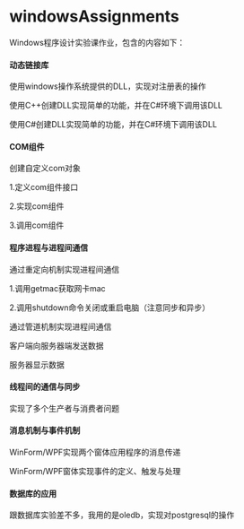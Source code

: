 # windowsAssignments
Windows程序设计实验课作业，包含的内容如下：
#### 动态链接库
使用windows操作系统提供的DLL，实现对注册表的操作

使用C++创建DLL实现简单的功能，并在C#环境下调用该DLL

使用C#创建DLL实现简单的功能，并在C#环境下调用该DLL
#### COM组件
创建自定义com对象

1.定义com组件接口

2.实现com组件

3.调用com组件
#### 程序进程与进程间通信
通过重定向机制实现进程间通信

1.调用getmac获取网卡mac

2.调用shutdown命令关闭或重启电脑（注意同步和异步）

通过管道机制实现进程间通信

客户端向服务器端发送数据

服务器显示数据
#### 线程间的通信与同步
实现了多个生产者与消费者问题
#### 消息机制与事件机制
WinForm/WPF实现两个窗体应用程序的消息传递

WinForm/WPF窗体实现事件的定义、触发与处理
#### 数据库的应用
跟数据库实验差不多，我用的是oledb，实现对postgresql的操作


